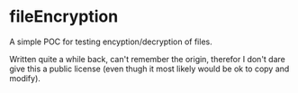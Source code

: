 # fileEncryption
A simple POC for testing encyption/decryption of files.

Written quite a while back, can't remember the origin, therefor I don't dare give this a public license (even thugh it most likely would be ok to copy and modify).
